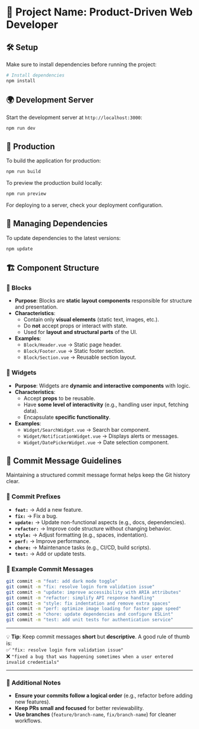 # 🚀 Project Name: Product-Driven Web Developer

## 🛠️ Setup

Make sure to install dependencies before running the project:

```bash
# Install dependencies
npm install
```

## 🌍 Development Server

Start the development server at `http://localhost:3000`:

```bash
npm run dev
```

## 🚀 Production

To build the application for production:

```bash
npm run build
```

To preview the production build locally:

```bash
npm run preview
```

For deploying to a server, check your deployment configuration.

## 🔄 Managing Dependencies

To update dependencies to the latest versions:

```bash
npm update
```

## 🏗️ Component Structure

### 🔹 Blocks

- **Purpose**: Blocks are **static layout components** responsible for structure and presentation.  
- **Characteristics**:  
  - Contain only **visual elements** (static text, images, etc.).  
  - Do **not** accept props or interact with state.  
  - Used for **layout and structural parts** of the UI.  
- **Examples**:  
  - `Block/Header.vue` → Static page header.  
  - `Block/Footer.vue` → Static footer section.  
  - `Block/Section.vue` → Reusable section layout.  

### 🔹 Widgets

- **Purpose**: Widgets are **dynamic and interactive components** with logic.  
- **Characteristics**:  
  - Accept **props** to be reusable.  
  - Have **some level of interactivity** (e.g., handling user input, fetching data).  
  - Encapsulate **specific functionality**.  
- **Examples**:  
  - `Widget/SearchWidget.vue` → Search bar component.  
  - `Widget/NotificationWidget.vue` → Displays alerts or messages.  
  - `Widget/DatePickerWidget.vue` → Date selection component.  

## 📝 Commit Message Guidelines  

Maintaining a structured commit message format helps keep the Git history clear.  

### 🔹 Commit Prefixes  

- **`feat:`** → Add a new feature.  
- **`fix:`** → Fix a bug.  
- **`update:`** → Update non-functional aspects (e.g., docs, dependencies).  
- **`refactor:`** → Improve code structure without changing behavior.  
- **`style:`** → Adjust formatting (e.g., spaces, indentation).  
- **`perf:`** → Improve performance.  
- **`chore:`** → Maintenance tasks (e.g., CI/CD, build scripts).  
- **`test:`** → Add or update tests.  

### 🔹 Example Commit Messages  

```bash
git commit -m "feat: add dark mode toggle"
git commit -m "fix: resolve login form validation issue"
git commit -m "update: improve accessibility with ARIA attributes"
git commit -m "refactor: simplify API response handling"
git commit -m "style: fix indentation and remove extra spaces"
git commit -m "perf: optimize image loading for faster page speed"
git commit -m "chore: update dependencies and configure ESLint"
git commit -m "test: add unit tests for authentication service"
```

---

💡 **Tip**: Keep commit messages **short** but **descriptive**. A good rule of thumb is:  
✅ `"fix: resolve login form validation issue"`  
❌ `"fixed a bug that was happening sometimes when a user entered invalid credentials"`

---

### 🔗 Additional Notes  

- **Ensure your commits follow a logical order** (e.g., refactor before adding new features).  
- **Keep PRs small and focused** for better reviewability.  
- **Use branches** (`feature/branch-name`, `fix/branch-name`) for cleaner workflows.  

